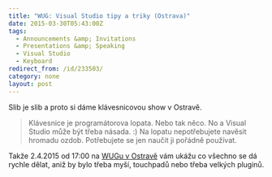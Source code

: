 ```yaml
---
title: "WUG: Visual Studio tipy a triky (Ostrava)"
date: 2015-03-30T05:43:00Z
tags:
  - Announcements &amp; Invitations 
  - Presentations &amp; Speaking
  - Visual Studio
  - Keyboard
redirect_from: /id/233503/
category: none
layout: post
---
```

Slib je slib a proto si dáme klávesnicovou show v Ostravě.

> Klávesnice je programátorova lopata. Nebo tak něco. No a Visual Studio může být třeba násada. :) Na lopatu nepotřebujete navěsit hromadu ozdob. Potřebujete se jen naučit ji pořádně používat. 

Takže 2.4.2015 od 17:00 na [WUGu v Ostravě][1] vám ukážu co všechno se dá rychle dělat, aniž by bylo třeba myší, touchpadů nebo třeba velkých pluginů. 

[1]: http://www.wug.cz/ostrava/akce/725-Visual-Studio-tipy-a-triky